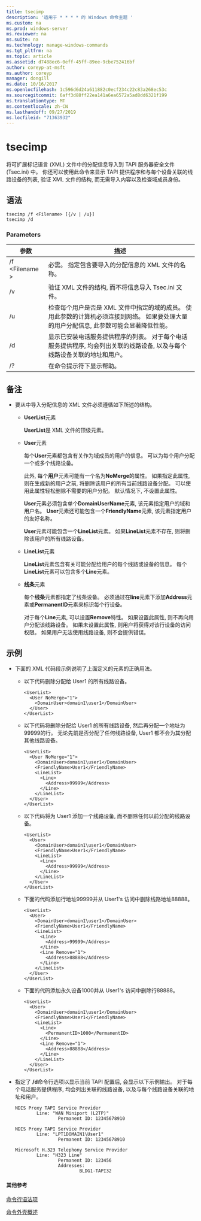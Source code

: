 ```yaml
---
title: tsecimp
description: '适用于 * * * * 的 Windows 命令主题 '
ms.custom: na
ms.prod: windows-server
ms.reviewer: na
ms.suite: na
ms.technology: manage-windows-commands
ms.tgt_pltfrm: na
ms.topic: article
ms.assetid: d7488ec6-0eff-45ff-89ee-9cbe752416bf
author: coreyp-at-msft
ms.author: coreyp
manager: dongill
ms.date: 10/16/2017
ms.openlocfilehash: 1c596d6d24a611882c0ecf234c22c83a268ec53c
ms.sourcegitcommit: 6aff3d88ff22ea141a6ea6572a5ad8dd6321f199
ms.translationtype: MT
ms.contentlocale: zh-CN
ms.lasthandoff: 09/27/2019
ms.locfileid: "71363932"
---
```

# <a name="tsecimp"></a>tsecimp



将可扩展标记语言 (XML) 文件中的分配信息导入到 TAPI 服务器安全文件 (Tsec.ini) 中。 你还可以使用此命令来显示 TAPI 提供程序和与每个设备关联的线路设备的列表, 验证 XML 文件的结构, 而无需导入内容以及检查域成员身份。

## <a name="syntax"></a>语法

```
tsecimp /f <Filename> [{/v | /u}]
tsecimp /d
```

### <a name="parameters"></a>Parameters

|参数|描述|
|---------|-----------|
|/f \<Filename >|必需。 指定包含要导入的分配信息的 XML 文件的名称。|
|/v|验证 XML 文件的结构, 而不将信息导入 Tsec.ini 文件。|
|/u|检查每个用户是否是 XML 文件中指定的域的成员。 使用此参数的计算机必须连接到网络。 如果要处理大量的用户分配信息, 此参数可能会显著降低性能。|
|/d|显示已安装电话服务提供程序的列表。 对于每个电话服务提供程序, 均会列出关联的线路设备, 以及与每个线路设备关联的地址和用户。|
|/?|在命令提示符下显示帮助。|

## <a name="remarks"></a>备注

-   要从中导入分配信息的 XML 文件必须遵循如下所述的结构。  
    -   **UserList**元素

        **UserList**是 XML 文件的顶级元素。
    -   **User**元素

        每个**User**元素都包含有关作为域成员的用户的信息。 可以为每个用户分配一个或多个线路设备。

        此外, 每个**用户**元素可能有一个名为**NoMerge**的属性。 如果指定此属性, 则在生成新的用户之前, 将删除该用户的所有当前线路设备分配。 可以使用此属性轻松删除不需要的用户分配。 默认情况下, 不设置此属性。

        **User**元素必须包含单个**DomainUserName**元素, 该元素指定用户的域和用户名。 **User**元素还可能包含一个**FriendlyName**元素, 该元素指定用户的友好名称。

        **User**元素可能包含一个**LineList**元素。 如果**LineList**元素不存在, 则将删除该用户的所有线路设备。
    -   **LineList**元素

        **LineList**元素包含有关可能分配给用户的每个线路或设备的信息。 每个**LineList**元素可以包含多个**Line**元素。
    -   **线条**元素

        每个**线条**元素都指定了线条设备。 必须通过在**line**元素下添加**Address**元素或**PermanentID**元素来标识每个行设备。

        对于每个**Line**元素, 可以设置**Remove**特性。 如果设置此属性, 则不再向用户分配该线路设备。 如果未设置此属性, 则用户将获得对该行设备的访问权限。 如果用户无法使用线路设备, 则不会提供错误。

## <a name="examples"></a>示例
- 下面的 XML 代码段示例说明了上面定义的元素的正确用法。  
  - 以下代码删除分配给 User1 的所有线路设备。  
    ```
    <UserList>
      <User NoMerge="1">
        <DomainUser>domain1\user1</DomainUser>
      </User>
    </UserList>
    ```  
  - 以下代码将删除分配给 User1 的所有线路设备, 然后再分配一个地址为99999的行。 无论先前是否分配了任何线路设备, User1 都不会为其分配其他线路设备。  
    ```
    <UserList>
      <User NoMerge="1">
        <DomainUser>domain1\user1</DomainUser>
        <FriendlyName>User1</FriendlyName>
        <LineList>
          <Line>
            <Address>99999</Address>
          </Line>
        </LineList>
      </User>
    </UserList>
    ```  
  - 以下代码将为 User1 添加一个线路设备, 而不删除任何以前分配的线路设备。  
    ```
    <UserList>
      <User>
        <DomainUser>domain1\user1</DomainUser>
        <FriendlyName>User1</FriendlyName>
        <LineList>
          <Line>
            <Address>99999</Address>
          </Line>
        </LineList>
      </User>
    </UserList>
    ```  
  - 下面的代码添加行地址99999并从 User1's 访问中删除线路地址88888。  
    ```
    <UserList>
      <User>
        <DomainUser>domain1\user1</DomainUser>
        <FriendlyName>User1</FriendlyName>
        <LineList>
          <Line>
            <Address>99999</Address>
          </Line>
          <Line Remove="1">
            <Address>88888</Address>
          </Line>
        </LineList>
      </User>
    </UserList>
    ```  
  - 下面的代码添加永久设备1000并从 User1's 访问中删除行88888。  
    ```
    <UserList>
      <User>
        <DomainUser>domain1\user1</DomainUser>
        <FriendlyName>User1</FriendlyName>
        <LineList>
          <Line>
            <PermanentID>1000</PermanentID>
          </Line>
          <Line Remove="1">
            <Address>88888</Address>
          </Line>
        </LineList>
      </User>
    </UserList>
    ```

-   指定了 **/d**命令行选项以显示当前 TAPI 配置后, 会显示以下示例输出。 对于每个电话服务提供程序, 均会列出关联的线路设备, 以及与每个线路设备关联的地址和用户。  
    ```
    NDIS Proxy TAPI Service Provider
            Line: "WAN Miniport (L2TP)"
                    Permanent ID: 12345678910

    NDIS Proxy TAPI Service Provider
            Line: "LPT1DOMAIN1\User1"
                    Permanent ID: 12345678910

    Microsoft H.323 Telephony Service Provider
            Line: "H323 Line"
                    Permanent ID: 123456
                    Addresses:
                            BLDG1-TAPI32

    ```

#### <a name="additional-references"></a>其他参考

[命令行语法项](command-line-syntax-key.md)

[命令外壳概述](https://technet.microsoft.com/library/cc737438(v=ws.10).aspx)
